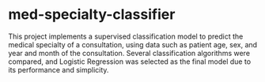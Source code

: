 # med-specialty-classifier
This project implements a supervised classification model to predict the medical specialty of a consultation, using data such as patient age, sex, and year and month of the consultation. Several classification algorithms were compared, and Logistic Regression was selected as the final model due to its performance and simplicity.
